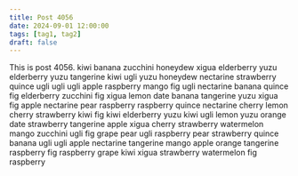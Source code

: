```yaml
---
title: Post 4056
date: 2024-09-01 12:00:00
tags: [tag1, tag2]
draft: false
---
```

This is post 4056.
kiwi
banana
zucchini
honeydew
xigua
elderberry
yuzu
elderberry
yuzu
tangerine
kiwi
ugli
yuzu
honeydew
nectarine
strawberry
quince
ugli
ugli
ugli
apple
raspberry
mango
fig
ugli
nectarine
banana
quince
fig
elderberry
zucchini
fig
xigua
lemon
date
banana
tangerine
yuzu
xigua
fig
apple
nectarine
pear
raspberry
raspberry
quince
nectarine
cherry
lemon
cherry
strawberry
kiwi
fig
kiwi
elderberry
yuzu
kiwi
ugli
lemon
yuzu
orange
date
strawberry
tangerine
apple
xigua
cherry
strawberry
watermelon
mango
zucchini
ugli
fig
grape
pear
ugli
raspberry
pear
strawberry
quince
banana
ugli
ugli
apple
nectarine
tangerine
mango
apple
orange
tangerine
raspberry
fig
raspberry
grape
kiwi
xigua
strawberry
watermelon
fig
raspberry

